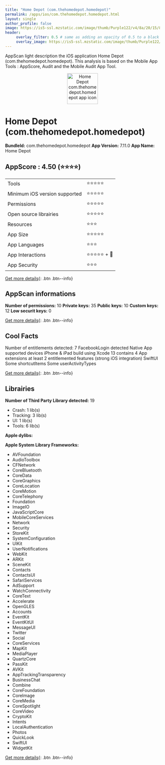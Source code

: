```yaml
---
title: "Home Depot (com.thehomedepot.homedepot)"
permalink: /apps/ios/com.thehomedepot.homedepot.html
layout: single
author_profile: false
image: https://is5-ssl.mzstatic.com/image/thumb/Purple122/v4/8a/20/15/8a20153d-113f-5a86-256f-2aeafaa046ec/AppIcon-1x_U007emarketing-0-9-0-85-220.png/512x512bb.jpg
header: 
     overlay_filter: 0.5 # same as adding an opacity of 0.5 to a black background
     overlay_image: https://is5-ssl.mzstatic.com/image/thumb/Purple122/v4/8a/20/15/8a20153d-113f-5a86-256f-2aeafaa046ec/AppIcon-1x_U007emarketing-0-9-0-85-220.png/512x512bb.jpg
---
```

AppScan light description the iOS application Home Depot (com.thehomedepot.homedepot). This analysis is based on the Mobile App Tools : AppScore, Audit and the Mobile Audit App Tool.

  
  
<div style="text-align: center;"><img src="https://is5-ssl.mzstatic.com/image/thumb/Purple122/v4/8a/20/15/8a20153d-113f-5a86-256f-2aeafaa046ec/AppIcon-1x_U007emarketing-0-9-0-85-220.png/512x512bb.jpg" width="100" height="100" alt="Home Depot com.thehomedepot.homedepot app icon"></div>  
  
# Home Depot (com.thehomedepot.homedepot)

**BundleId:** com.thehomedepot.homedepot
**App Version:** 7.11.0
**App Name:** Home Depot


## AppScore : 4.50 (⭐️⭐️⭐️⭐️) 

<table>
<tr><td> Tools </td><td> ⭐️⭐️⭐️⭐️⭐️ </td></tr>
<tr><td> Minimum iOS version supported </td><td> ⭐️⭐️⭐️⭐️⭐️ </td></tr>
<tr><td> Permissions </td><td> ⭐️⭐️⭐️⭐️⭐️ </td></tr>
<tr><td> Open source librairies </td><td> ⭐️⭐️⭐️⭐️⭐️ </td></tr>
<tr><td> Resources </td><td> ⭐️⭐️⭐️ </td></tr>
<tr><td> App Size </td><td> ⭐️⭐️⭐️⭐️⭐️ </td></tr>
<tr><td> App Languages </td><td> ⭐️⭐️⭐️ </td></tr>
<tr><td> App Interactions </td><td> ⭐️⭐️⭐️⭐️⭐️ + 🌟 </td></tr>
<tr><td> App Security </td><td> ⭐️⭐️⭐️ </td></tr>
</table>

[Get more details](/pricing.html){: .btn .btn--info}  
  
## AppScan informations 

**Number of permissions:** 10
**Private keys:** 35
**Public keys:** 10
**Custom keys:** 12
**Low securit keys:** 0
  
[Get more details](/pricing.html){: .btn .btn--info}

## Cool Facts

Number of entitlements detected: 7
FacebookLogin detected
Native App
supported devices iPhone & iPad
build using Xcode 13
contains 4 App extensions
at least 2 entitlemented features (strong iOS integration)
SwiftUI
Some shortcutItems 
Some userActivityTypes
  
[Get more details](/pricing.html){: .btn .btn--info}

## Librairies 
**Number of Third Party Library detected:** 19
- Crash: 1 lib(s)
- Tracking: 3 lib(s)
- UI: 1 lib(s)
- Tools: 6 lib(s)

**Apple dylibs:**


**Apple System Library Frameworks:**
- AVFoundation
- AudioToolbox
- CFNetwork
- CoreBluetooth
- CoreData
- CoreGraphics
- CoreLocation
- CoreMotion
- CoreTelephony
- Foundation
- ImageIO
- JavaScriptCore
- MobileCoreServices
- Network
- Security
- StoreKit
- SystemConfiguration
- UIKit
- UserNotifications
- WebKit
- ARKit
- SceneKit
- Contacts
- ContactsUI
- SafariServices
- AdSupport
- WatchConnectivity
- CoreText
- Accelerate
- OpenGLES
- Accounts
- EventKit
- EventKitUI
- MessageUI
- Twitter
- Social
- CoreServices
- MapKit
- MediaPlayer
- QuartzCore
- PassKit
- AVKit
- AppTrackingTransparency
- BusinessChat
- Combine
- CoreFoundation
- CoreImage
- CoreMedia
- CoreSpotlight
- CoreVideo
- CryptoKit
- Intents
- LocalAuthentication
- Photos
- QuickLook
- SwiftUI
- WidgetKit


  
[Get more details](/pricing.html){: .btn .btn--info}

